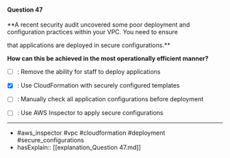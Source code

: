 #### Question  47

**A recent security audit uncovered some poor deployment and configuration practices within your VPC. You need to ensure

that applications are deployed in secure configurations.**

**How can this be achieved in the most operationally efficient manner?**

- [ ] :  Remove the ability for staff to deploy applications

- [x] :  Use CloudFormation with securely configured templates

- [ ] :  Manually check all application configurations before deployment

- [ ] :  Use AWS Inspector to apply secure configurations

----

- #aws_inspector #vpc #cloudformation #deployment #secure_configurations
- hasExplain:: [[explanation_Question  47.md]]
